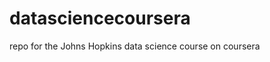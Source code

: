 datasciencecoursera
===================

repo for the Johns Hopkins data science course on coursera
